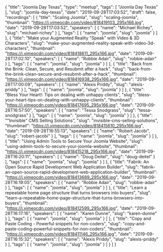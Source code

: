 {
  "title": "Joomla Day Texas",
  "type": "meetup",
  "tags": [
    "Joomla Day Texas"
  ],
  "slug": "joomla-day-texas",
  "date": "2019-09-28T17:03:52",
  "draft": false,
  "recordings": [
    {
      "title": "Scaling Joomla",
      "slug": "scaling-joomla",
      "thumbnail": "https://i.vimeocdn.com/video/818419103_295x166.jpg",
      "date": "2019-09-28T17:03:52",
      "speakers": [
        {
          "name": "Michael Richey",
          "slug": "michael-richey"
        }
      ],
      "tags": [
        {
          "name": "joomla",
          "slug": "joomla"
        }
      ]
    },
    {
      "title": "Make your Augmented Reality \"Speak\" with Video & 3D Characters",
      "slug": "make-your-augmented-reality-speak-with-video-3d-characters",
      "thumbnail": "https://i.vimeocdn.com/video/818418611_295x166.jpg",
      "date": "2019-09-28T17:02:10",
      "speakers": [
        {
          "name": "Robbie Adair",
          "slug": "robbie-adair"
        }
      ],
      "tags": [
        {
          "name": "joomla",
          "slug": "joomla"
        }
      ]
    },
    {
      "title": "Back from the Brink: Clean, Secure, and Resubmit after a hack",
      "slug": "back-from-the-brink-clean-secure-and-resubmit-after-a-hack",
      "thumbnail": "https://i.vimeocdn.com/video/818416938_295x166.jpg",
      "date": "2019-09-28T17:00:09",
      "speakers": [
        {
          "name": "Alexis Priddy",
          "slug": "alexis-priddy"
        }
      ],
      "tags": [
        {
          "name": "joomla",
          "slug": "joomla"
        }
      ]
    },
    {
      "title": "Bless Your Heart!: Tips on dealing with unhappy clients",
      "slug": "bless-your-heart-tips-on-dealing-with-unhappy-clients",
      "thumbnail": "https://i.vimeocdn.com/video/818417695_295x166.jpg",
      "date": "2019-09-28T16:57:50",
      "speakers": [
        {
          "name": "Tessa Snodgrass",
          "slug": "tessa-snodgrass"
        }
      ],
      "tags": [
        {
          "name": "joomla",
          "slug": "joomla"
        }
      ]
    },
    {
      "title": "\"Invisible\" CMS Selling Solutions",
      "slug": "invisible-cms-selling-solutions",
      "thumbnail": "https://i.vimeocdn.com/video/818415610_295x166.jpg",
      "date": "2019-09-28T16:55:13",
      "speakers": [
        {
          "name": "Robert Jacobi",
          "slug": "robert-jacobi"
        }
      ],
      "tags": [
        {
          "name": "joomla",
          "slug": "joomla"
        }
      ]
    },
    {
      "title": "Using Admin Tools to Secure Your Joomla Website",
      "slug": "using-admin-tools-to-secure-your-joomla-website",
      "thumbnail": "https://i.vimeocdn.com/video/818415218_295x166.jpg",
      "date": "2019-09-28T16:20:11",
      "speakers": [
        {
          "name": "Doug Deitel",
          "slug": "doug-deitel"
        }
      ],
      "tags": [
        {
          "name": "joomla",
          "slug": "joomla"
        }
      ]
    },
    {
      "title": "Fabrik: An Open Source Rapid Development Web Application Builder",
      "slug": "fabrik-an-open-source-rapid-development-web-application-builder",
      "thumbnail": "https://i.vimeocdn.com/video/818413689_295x166.jpg",
      "date": "2019-09-28T16:19:05",
      "speakers": [
        {
          "name": "Robbie Adair",
          "slug": "robbie-adair"
        }
      ],
      "tags": [
        {
          "name": "joomla",
          "slug": "joomla"
        }
      ]
    },
    {
      "title": "Learn a repeatable home page structure that turns browsers into buyers",
      "slug": "learn-a-repeatable-home-page-structure-that-turns-browsers-into-buyers",
      "thumbnail": "https://i.vimeocdn.com/video/818412599_295x166.jpg",
      "date": "2019-09-28T16:17:16",
      "speakers": [
        {
          "name": "Karen Dunne",
          "slug": "karen-dunne"
        }
      ],
      "tags": [
        {
          "name": "joomla",
          "slug": "joomla"
        }
      ]
    },
    {
      "title": "Copy and Paste Coding - Powerful snippets for non-coders",
      "slug": "copy-and-paste-coding-powerful-snippets-for-non-coders",
      "thumbnail": "https://i.vimeocdn.com/video/818411146_295x166.jpg",
      "date": "2019-09-28T16:15:32",
      "speakers": [
        {
          "name": "Alexis Priddy",
          "slug": "alexis-priddy"
        }
      ],
      "tags": [
        {
          "name": "joomla",
          "slug": "joomla"
        }
      ]
    }
  ]
}
